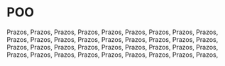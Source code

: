 # POO
Prazos, Prazos, Prazos, Prazos, Prazos, Prazos, Prazos, Prazos, Prazos, Prazos, Prazos, Prazos, Prazos, Prazos, Prazos, Prazos, Prazos, Prazos, Prazos, Prazos, Prazos, Prazos, Prazos, Prazos, Prazos, Prazos, Prazos, Prazos, Prazos, Prazos, Prazos, Prazos, Prazos, Prazos, Prazos, Prazos,

